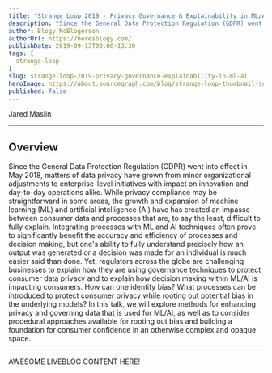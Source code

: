 ```yaml
---
title: "Strange Loop 2019 - Privacy Governance & Explainability in ML/AI"
description: "Since the General Data Protection Regulation (GDPR) went into effect in May 2018, matters of data privacy have grown from minor organizational adjustments to enterprise-level initiatives with impact on innovation and day-to-day operations alike. While privacy compliance may be straightforward in some areas, the growth and expansion of machine learning (ML) and artificial intelligence (AI) have has created an impasse between consumer data and processes that are, to say the least, difficult to fully explain. Integrating processes with ML and AI techniques often prove to significantly benefit the accuracy and efficiency of processes and decision making, but one's ability to fully understand precisely how an output was generated or a decision was made for an individual is much easier said than done. Yet, regulators across the globe are challenging businesses to explain how they are using governance techniques to protect consumer data privacy and to explain how decision making within ML/AI is impacting consumers. How can one identify bias? What processes can be introduced to protect consumer privacy while rooting out potential bias in the underlying models? In this talk, we will explore methods for enhancing privacy and governing data that is used for ML/AI, as well as to consider procedural approaches available for rooting out bias and building a foundation for consumer confidence in an otherwise complex and opaque space."
author: Blogy McBlogerson
authorUrl: https://heresblogy.com/
publishDate: 2019-09-13T00:00-13:30
tags: [
  strange-loop
]
slug: strange-loop-2019-privacy-governance-explainability-in-ml-ai
heroImage: https://about.sourcegraph.com/blog/strange-loop-thumbnail-square-v2.jpg
published: false
---
```


<div className="container p-0 liveblog-presenters">
  <div className="row m-0">
      <p className=" mr-12 m-0">
        <span className="liveblog-presenters__name">Jared Maslin</span>
        <a href="https://www.linkedin.com/in/jared-maslin-6315934b/" target="_blank" title="LinkedIn"><i className="fa fa-linkedin pr-2"></i></a>
      </p>
  </div>
</div>

---

## Overview

Since the General Data Protection Regulation (GDPR) went into effect in May 2018, matters of data privacy have grown from minor organizational adjustments to enterprise-level initiatives with impact on innovation and day-to-day operations alike. While privacy compliance may be straightforward in some areas, the growth and expansion of machine learning (ML) and artificial intelligence (AI) have has created an impasse between consumer data and processes that are, to say the least, difficult to fully explain. Integrating processes with ML and AI techniques often prove to significantly benefit the accuracy and efficiency of processes and decision making, but one's ability to fully understand precisely how an output was generated or a decision was made for an individual is much easier said than done. Yet, regulators across the globe are challenging businesses to explain how they are using governance techniques to protect consumer data privacy and to explain how decision making within ML/AI is impacting consumers. How can one identify bias? What processes can be introduced to protect consumer privacy while rooting out potential bias in the underlying models? In this talk, we will explore methods for enhancing privacy and governing data that is used for ML/AI, as well as to consider procedural approaches available for rooting out bias and building a foundation for consumer confidence in an otherwise complex and opaque space.

---

AWESOME LIVEBLOG CONTENT HERE!

